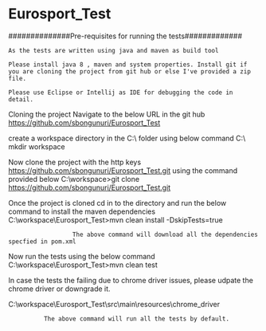 # Eurosport_Test

##############Pre-requisites for running the tests#############
           
	As the tests are written using java and maven as build tool
	 
	Please install java 8 , maven and system properties. Install git if you are cloning the project from git hub or else I've provided a zip file.
	
	Please use Eclipse or Intellij as IDE for debugging the code in detail.
	
	 
	


Cloning the project
Navigate to the below URL in the git hub
https://github.com/sbongunuri/Eurosport_Test

create a workspace directory in the C:\ folder using below command
C:\ mkdir workspace

Now clone the project with the http keys https://github.com/sbongunuri/Eurosport_Test.git  using the command provided below
C:\workspace>git clone https://github.com/sbongunuri/Eurosport_Test.git

Once the project is cloned cd in to the directory and run the below command to install the maven dependencies
C:\workspace\Eurosport_Test>mvn clean install -DskipTests=true

                      The above command will download all the dependencies specfied in pom.xml

Now run the tests using the below command
C:\workspace\Eurosport_Test>mvn clean test


In case the tests the failing due to chrome driver issues, please udpate the chrome driver or downgrade it.

C:\workspace\Eurosport_Test\src\main\resources\chrome_driver
 
              The above command will run all the tests by default.
